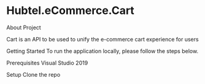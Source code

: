 # Hubtel.eCommerce.Cart
About Project 

Cart is an API to be used to unify the e-commerce cart experience for users 

Getting Started
To run the application locally, please follow the steps below.

Prerequisites
Visual Studio 2019

Setup
Clone the repo
